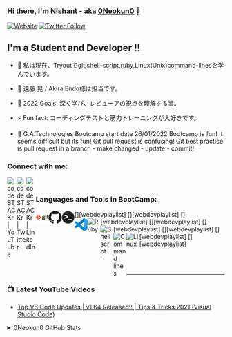 ### Hi there, I'm NIshant - aka [0Neokun0][website] 👋 

[![Website](https://img.shields.io/website?label=codeSTACKr.com&style=for-the-badge&url=https%3A%2F%2Fcodestackr.com)](https://upcolor.weblike.jp/portfolio-1/)
[![Twitter Follow](https://img.shields.io/twitter/follow/codeSTACKr?color=1DA1F2&logo=twitter&style=for-the-badge)](https://twitter.com/396466477dab4a8)

## I'm a Student and  Developer !!

- 🌱 私は現在、Tryoutでgit,shell-script,ruby,Linux(Unix)command-linesを学んでいます。 
- 👯 遠藤 晃 / Akira Endo様は担当です。
- 🥅 2022 Goals: 深く学び、レビューアの視点を理解する事。
- ⚡ Fun fact: コーディングテストと筋力トレーニングが大好きです。

-  :hatching_chick:   G.A.Technologies Bootcamp start date 26/01/2022
                      Bootcamp is fun!
                      It seems difficult but its fun!
                      Git pull request is confusing!
                      Git best practice is pull request in a branch - make changed - update - commit!
### Connect with me:


[<img align="left" alt="codeSTACKr | YouTube" width="22px" src="https://cdn.jsdelivr.net/npm/simple-icons@v3/icons/youtube.svg" />][youtube]
[<img align="left" alt="codeSTACKr | Twitter" width="22px" src="https://cdn.jsdelivr.net/npm/simple-icons@v3/icons/twitter.svg" />][twitter]
[<img align="left" alt="codeSTACKr | LinkedIn" width="22px" src="https://cdn.jsdelivr.net/npm/simple-icons@v3/icons/linkedin.svg" />][linkedin]

<br />

### Languages and Tools in BootCamp:

[<img align="left" alt="Git" width="30px" src="https://raw.githubusercontent.com/github/explore/80688e429a7d4ef2fca1e82350fe8e3517d3494d/topics/git/git.png" />][webdevplaylist]
[<img align="left" alt="GitHub" width="30px" src="https://raw.githubusercontent.com/github/explore/78df643247d429f6cc873030c0622819ad797942/topics/github/github.png" />][webdevplaylist]
[<img align="left" alt="Terminal" width="30px" src="https://raw.githubusercontent.com/github/explore/80688e429a7d4ef2fca1e82350fe8e3517d3494d/topics/terminal/terminal.png" />][webdevplaylist]
[<img align="left" alt="Visual Studio Code" width="30px" src="https://raw.githubusercontent.com/github/explore/80688e429a7d4ef2fca1e82350fe8e3517d3494d/topics/visual-studio-code/visual-studio-code.png" />][webdevplaylist]
[<img align="left" alt="Ruby" width="30px" src="https://e7.pngegg.com/pngimages/35/334/png-clipart-ruby-on-rails-computer-icons-web-development-others-web-development-ruby.png" />][webdevplaylist]
[<img align="left" alt="Shell script" width="30px" src="https://www.google.com/url?sa=i&url=https%3A%2F%2Fwww.iconfinder.com%2Ficons%2F5016579%2Fdocument_extension_file_sh_types_icon&psig=AOvVaw0gOB9hr8mXwMpRvXWNZTiU&ust=1644195564398000&source=images&cd=vfe&ved=0CAsQjRxqFwoTCKi8k_bv6fUCFQAAAAAdAAAAABAv" />][webdevplaylist]
[<img align="left" alt="Command lines" width="30px" src="https://w7.pngwing.com/pngs/641/223/png-transparent-cmd-exe-command-line-interface-computer-icons-user-interface-console-miscellaneous-text-commandline-interface.png" />][webdevplaylist]
[<img align="left" alt="Linux" width="30px" src="https://sysad.mn/wp-content/uploads/2019/02/linux-system-command-line-icon.png" />][webdevplaylist]

<br />
<br />

---

### 📺 Latest YouTube Videos

<!-- YOUTUBE:START -->
- [Top VS Code Updates | v1.64 Released!! | Tips &amp; Tricks 2021 &lpar;Visual Studio Code&rpar;](https://www.youtube.com/watch?v=xLWlNO1QNNw&t=111s)



</details>

<details>
  <summary>0Neokun0 GitHub Stats</summary>

  <img align="left" alt="codeSTACKr's GitHub Stats" src="https://github-readme-stats.codestackr.vercel.app/api?username=codeSTACKr&show_icons=true&hide_border=true" />

</details>

[website]: https://upcolor.weblike.jp/portfolio-1/
[twitter]: https://twitter.com/396466477dab4a8
[youtube]: https://www.youtube.com/channel/UCylHyLSu3fsYbD_wrScnvHw
[linkedin]: https://www.linkedin.com/in/nishant-meher-2a2288137/
